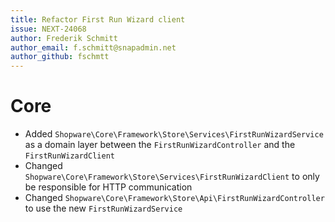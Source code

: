 ```yaml
---
title: Refactor First Run Wizard client
issue: NEXT-24068
author: Frederik Schmitt
author_email: f.schmitt@snapadmin.net
author_github: fschmtt
---
```

# Core
* Added `Shopware\Core\Framework\Store\Services\FirstRunWizardService` as a domain layer between the `FirstRunWizardController` and the `FirstRunWizardClient`
* Changed `Shopware\Core\Framework\Store\Services\FirstRunWizardClient` to only be responsible for HTTP communication
* Changed `Shopware\Core\Framework\Store\Api\FirstRunWizardController` to use the new `FirstRunWizardService`
